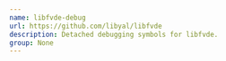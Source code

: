 ```yaml
---
name: libfvde-debug
url: https://github.com/libyal/libfvde
description: Detached debugging symbols for libfvde.
group: None
---
```


